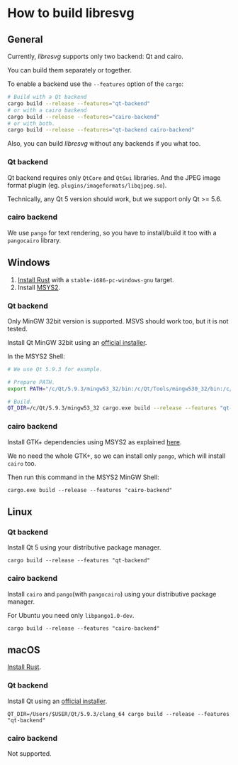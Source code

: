 # How to build libresvg

## General

Currently, *libresvg* supports only two backend: Qt and cairo.

You can build them separately or together.

To enable a backend use the `--features` option of the `cargo`:
```bash
# Build with a Qt backend
cargo build --release --features="qt-backend"
# or with a cairo backend
cargo build --release --features="cairo-backend"
# or with both.
cargo build --release --features="qt-backend cairo-backend"
```

Also, you can build *libresvg* without any backends if you what too.

### Qt backend

Qt backend requires only `QtCore` and `QtGui` libraries.
And the JPEG image format plugin (eg. `plugins/imageformats/libqjpeg.so`).

Technically, any Qt 5 version should work, but we support only Qt >= 5.6.

### cairo backend

We use `pango` for text rendering, so you have to install/build it too
with a `pangocairo` library.

## Windows

1. [Install Rust](https://www.rust-lang.org/en-US/install.html) with a
`stable-i686-pc-windows-gnu` target.
1. Install [MSYS2](http://www.msys2.org/).

### Qt backend

Only MinGW 32bit version is supported. MSVS should work too, but it is not tested.

Install Qt MinGW 32bit using an
[official installer](http://download.qt.io/official_releases/online_installers/qt-unified-windows-x86-online.exe).

In the MSYS2 Shell:
```bash
# We use Qt 5.9.3 for example.

# Prepare PATH.
export PATH="/c/Qt/5.9.3/mingw53_32/bin:/c/Qt/Tools/mingw530_32/bin:/c/Users/$USER/.cargo/bin:$PATH"

# Build.
QT_DIR=/c/Qt/5.9.3/mingw53_32 cargo.exe build --release --features "qt-backend"
```

### cairo backend

Install GTK+ dependencies using MSYS2 as explained
[here](http://gtk-rs.org/docs/requirements.html#windows).

We no need the whole GTK+, so we can install only `pango`, which will install
`cairo` too.

Then run this command in the MSYS2 MinGW Shell:
```
cargo.exe build --release --features "cairo-backend"
```

## Linux

### Qt backend

Install Qt 5 using your distributive package manager.

```
cargo build --release --features "qt-backend"
```

### cairo backend

Install `cairo` and `pango`(with `pangocairo`) using your distributive package manager.

For Ubuntu you need only `libpango1.0-dev`.

```
cargo build --release --features "cairo-backend"
```

## macOS

[Install Rust](https://www.rust-lang.org/en-US/install.html).

### Qt backend

Install Qt using an
[official installer](http://download.qt.io/official_releases/online_installers/qt-unified-mac-x64-online.dmg).

```
QT_DIR=/Users/$USER/Qt/5.9.3/clang_64 cargo build --release --features "qt-backend"
```

### cairo backend

Not supported.
